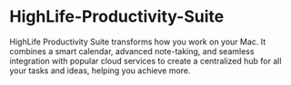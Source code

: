 # HighLife-Productivity-Suite
HighLife Productivity Suite transforms how you work on your Mac. It combines a smart calendar, advanced note-taking, and seamless integration with popular cloud services to create a centralized hub for all your tasks and ideas, helping you achieve more.
